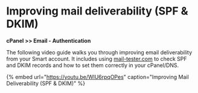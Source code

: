 # Improving mail deliverability \(SPF & DKIM\)

 **cPanel &gt;&gt; Email - Authentication**  
  
The following video guide walks you through improving email deliverability from your Smart account. It includes using [mail-tester.com](http://www.mail-tester.com/) to check SPF and DKIM records and how to set them correctly in your cPanel/DNS.

{% embed url="https://youtu.be/WlU6rpqOPes" caption="Improving Mail Deliverability \(SPF & DKIM\)" %}

